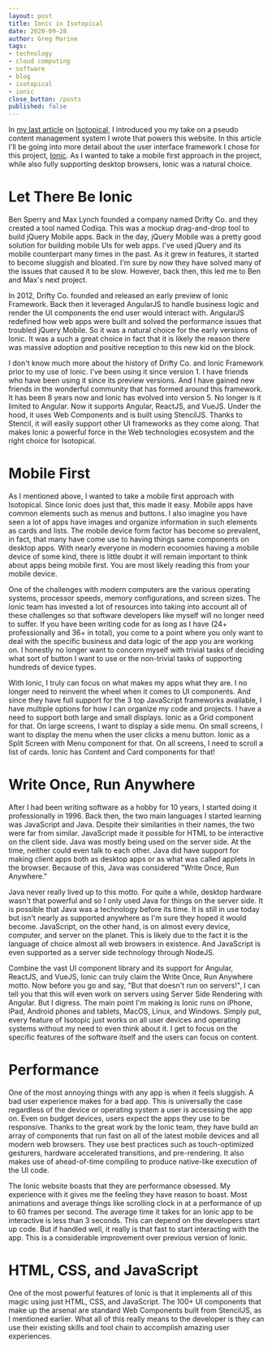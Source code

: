 ```yaml
---
layout: post
title: Ionic in Isotopical
date: 2020-09-28
author: Greg Marine
tags: 
- technology
- cloud computing 
- software
- blog
- isotopical
- ionic
close_button: /posts
published: false
---
```


In [my last article](/posts/intro-to-isotopical) on [Isotopical](https://www.isotopical.website), I introduced you my take on a pseudo content management system I wrote that powers this website. In this article I'll be going into more detail about the user interface framework I chose for this project, [Ionic](https://ionicframework.com). As I wanted to take a mobile first approach in the project, while also fully supporting desktop browsers, Ionic was a natural choice. 

<!--more-->

# Let There Be Ionic

Ben Sperry and Max Lynch founded a company named Drifty Co. and they created a tool named Codiqa. This was a mockup drag-and-drop tool to build jQuery Mobile apps. Back in the day, jQuery Mobile was a pretty good solution for building mobile UIs for web apps. I've used jQuery and its mobile counterpart many times in the past. As it grew in features, it started to become sluggish and bloated. I'm sure by now they have solved many of the issues that caused it to be slow. However, back then, this led me to Ben and Max's next project.

In 2012, Drifty Co. founded and released an early preview of Ionic Framework. Back then it leveraged AngularJS to handle business logic and render the UI components the end user would interact with. AngularJS redefined how web apps were built and solved the performance issues that troubled jQuery Mobile. So it was a natural choice for the early versions of Ionic. It was a such a great choice in fact that it is likely the reason there was massive adoption and positive reception to this new kid on the block.

I don't know much more about the history of Drifty Co. and Ionic Framework prior to my use of Ionic. I've been using it since version 1. I have friends who have been using it since its preview versions. And I have gained new friends in the wonderful community that has formed around this framework. It has been 8 years now and Ionic has evolved into version 5. No longer is it limited to Angular. Now it supports Angular, ReactJS, and VueJS. Under the hood, it uses Web Components and is built using StencilJS. Thanks to Stencil, it will easily support other UI frameworks as they come along. That makes Ionic a powerful force in the Web technologies ecosystem and the right choice for Isotopical.

# Mobile First

As I mentioned above, I wanted to take a mobile first approach with Isotopical. Since Ionic does just that, this made it easy. Mobile apps have common elements such as menus and buttons. I also imagine you have seen a lot of apps have images and organize information in such elements as cards and lists. The mobile device form factor has become so prevalent, in fact, that many have come use to having things same components on desktop apps. With nearly everyone in modern economies having a mobile device of some kind, there is little doubt it will remain important to think about apps being mobile first. You are most likely reading this from your mobile device.

One of the challenges with modern computers are the various operating systems, processor speeds, memory configurations, and screen sizes. The Ionic team has invested a lot of resources into taking into account all of these challenges so that software developers like myself will no longer need to suffer. If you have been writing code for as long as I have (24+ professionally and 36+ in total), you come to a point where you only want to deal with the specific business and data logic of the app you are working on. I honestly no longer want to concern myself with trivial tasks of deciding what sort of button I want to use or the non-trivial tasks of supporting hundreds of device types.

With Ionic, I truly can focus on what makes my apps what they are. I no longer need to reinvent the wheel when it comes to UI components. And since they have full support for the 3 top JavaScript frameworks available, I have multiple options for how I can organize my code and projects. I have a need to support both large and small displays. Ionic as a Grid component for that. On large screens, I want to display a side menu. On small screens, I want to display the menu when the user clicks a menu button. Ionic as a Split Screen with Menu component for that. On all screens, I need to scroll a list of cards. Ionic has Content and Card components for that!

# Write Once, Run Anywhere

After I had been writing software as a hobby for 10 years, I started doing it professionally in 1996. Back then, the two main languages I started learning was JavaScript and Java. Despite their similarities in their names, the two were far from similar. JavaScript made it possible for HTML to be interactive on the client side. Java was mostly being used on the server side. At the time, neither could even talk to each other. Java did have support for making client apps both as desktop apps or as what was called applets in the browser. Because of this, Java was considered "Write Once, Run Anywhere."

Java never really lived up to this motto. For quite a while, desktop hardware wasn't that powerful and so I only used Java for things on the server side. It is possible that Java was a technology before its time. It is still in use today but isn't nearly as supported anywhere as I'm sure they hoped it would become. JavaScript, on the other hand, is on almost every device, computer, and server on the planet. This is likely due to the fact it is the language of choice almost all web browsers in existence. And JavaScript is even supported as a server side technology through NodeJS.

Combine the vast UI component library and its support for Angular, ReactJS, and VueJS, Ionic can truly claim the Write Once, Run Anywhere motto. Now before you go and say, "But that doesn't run on servers!", I can tell you that this will even work on servers using Server Side Rendering with Angular. But I digress. The main point I'm making is Ionic runs on iPhone, iPad, Android phones and tablets, MacOS, Linux, and Windows. Simply put, every feature of Isotopic just works on all user devices and operating systems without my need to even think about it. I get to focus on the specific features of the software itself and the users can focus on content.

# Performance

One of the most annoying things with any app is when it feels sluggish. A bad user experience makes for a bad app. This is universally the case regardless of the device or operating system a user is accessing the app on. Even on budget devices, users expect the apps they use to be responsive. Thanks to the great work by the Ionic team, they have build an array of components that run fast on all of the latest mobile devices and all modern web browsers. They use best practices such as touch-optimized gesturers, hardware accelerated transitions, and pre-rendering. It also makes use of ahead-of-time compiling to produce native-like execution of the UI code.

The Ionic website boasts that they are performance obsessed. My experience with it gives me the feeling they have reason to boast. Most animations and average things like scrolling clock in at a performance of up to 60 frames per second. The average time it takes for an Ionic app to be interactive is less than 3 seconds. This can depend on the developers start up code. But if handled well, it really is that fast to start interacting with the app. This is a considerable improvement over previous version of Ionic.

# HTML, CSS, and JavaScript

One of the most powerful features of Ionic is that it implements all of this magic using just HTML, CSS, and JavaScript. The 100+ UI components that make up the arsenal are standard Web Components built from StencilJS, as I mentioned earlier. What all of this really means to the developer is they can use their existing skills and tool chain to accomplish amazing user experiences.
